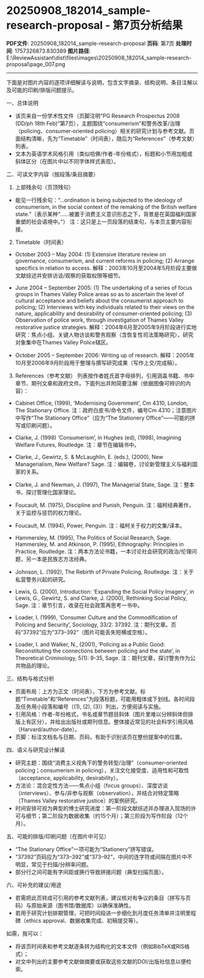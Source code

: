 # 20250908_182014_sample-research-proposal - 第7页分析结果

**PDF文件**: 20250908_182014_sample-research-proposal
**页码**: 第7页
**处理时间**: 1757326873.830389
**图片路径**: E:\ReviewAssistant\dist\files\images\20250908_182014_sample-research-proposal\page_007.png

---

下面是对图片内容的逐项详细解读与说明，包含文字摘录、结构说明、条目注解以及可能的印刷/排版问题提示。

一、总体说明
- 该页来自一份学术性文件（页脚注明“PG Research Prospectus 2008 (DD/ph 18th Feb)”第7页），主题围绕“consumerism”和警务改革/治理（policing、consumer‑oriented policing）相关的研究计划与参考文献。页面结构清晰，先为“Timetable”（时间表），随后为“References”（参考文献）列表。
- 文本为英语学术风格引用（类似哈佛/作者-年份格式），标题和小节用加粗或斜体区分（在图片中以不同字体样式表现）。

二、可读文字内容（按段落/条目摘要）
1. 上部残余句（页顶残句）
- 能见一行残余句：“…ordination is being subjected to the ideology of consumerism, in the social context of the remaking of the British welfare state.”（表示某种“……被置于消费主义意识形态之下，背景是在英国福利国家重塑的社会语境中。”）
  注：这只是上一页段落的结束句，与本页主要内容衔接。

2. Timetable（时间表）
- October 2003 – May 2004:
  (1) Extensive literature review on governance, consumerism, and current reforms in policing;
  (2) Arrange specifics in relation to access.
  解释：2003年10月至2004年5月阶段主要做文献综述并安排访谈/观察的获取权限等细节。

- June 2004 – September 2005:
  (1) The undertaking of a series of focus groups in Thames Valley Police areas so as to ascertain the level of cultural acceptance and beliefs about the consumerist approach to policing;
  (2) Interviews with key individuals related to their views on the nature, applicability and desirability of consumer-oriented policing;
  (3) Observation of police work, through investigation of Thames Valley restorative justice strategies.
  解释：2004年6月至2005年9月阶段进行实地研究：焦点小组、关键人物访谈和警务观察（含恢复性司法策略研究），研究对象集中在Thames Valley Police辖区。

- October 2005 – September 2006:
  Writing up of research.
  解释：2005年10月至2006年9月阶段用于整理与撰写研究成果（写作上交/完成稿）。

3. References（参考文献）
列表按作者姓氏首字母排列，引用涵盖书籍、书中章节、期刊文章和政府文件。下面列出并附简要注解（依据图像可辨识的内容）：

- Cabinet Office, (1999), ‘Modernising Government’, Cm 4310, London, The Stationary Office.
  注：政府白皮书/命令文件，编号Cm 4310；注意图片中写作“The Stationary Office”（应为“The Stationery Office”——可能的拼写或印刷问题）。

- Clarke, J. (1998) ‘Consumerism’, in Hughes (ed), (1998), Imagining Welfare Futures, Routledge.
  注：章节在编辑书中。

- Clarke, J., Gewirtz, S. & McLaughlin, E. (eds.), (2000), New Managerialism, New Welfare? Sage.
  注：编辑卷，讨论新管理主义与福利国家的关系。

- Clarke, J. and Newman, J. (1997), The Managerial State, Sage.
  注：整本书，探讨管理化国家理论。

- Foucault, M. (1975), Discipline and Punish, Penguin.
  注：福柯经典著作，关于监控与惩罚的权力理论。

- Foucault, M. (1994), Power, Penguin.
  注：福柯关于权力的文集/译本。

- Hammersley, M. (1995), The Politics of Social Research, Sage.
  Hammersley, M. and Atkinson, P. (1995), Ethnography: Principles in Practice, Routledge.
  注：两本方法论书籍，一本讨论社会研究的政治/伦理问题，另一本是民族志方法经典。

- Johnson, L. (1992), The Rebirth of Private Policing, Routledge.
  注：关于私营警务兴起的研究。

- Lewis, G. (2000), Introduction: ‘Expanding the Social Policy Imagery’, in Lewis, G., Gewirtz, S. and Clarke, J. (2000), Rethinking Social Policy, Sage.
  注：章节引言，收录在社会政策再思考一书中。

- Loader, I. (1999), ‘Consumer Culture and the Commodification of Policing and Security’, Sociology, 33/2: 37392.
  注：期刊文章。页码“37392”应为“373–392”（图片可能丢失短横或空格）。

- Loader, I. and Walker, N., (2001), ‘Policing as a Public Good: Reconstituting the connections between policing and the state’, in Theoretical Criminology, 5(1): 9-35, Sage.
  注：期刊文章，探讨警务作为公共物品的理论。

三、结构与格式分析
- 页面布局：上方为正文（时间表），下方为参考文献。标题“Timetable”和“References”为段落标题，可能用粗体或下划线。各时间段及任务用小段落和编号（(1), (2), (3)）列出，方便阅读与实施。
- 引用风格：作者-年份格式，书名或章节题目斜体（图片里难以分辨斜体但排版上有区分），并给出出版社或期刊信息。整体接近常见的社会科学引用风格（Harvard/author-date）。
- 页脚：标注文档名与日期、页码，有助于识别该页在整份提案中的位置。

四、语义与研究设计解读
- 研究主题：围绕“消费主义视角下的警务转型/治理”（consumer-oriented policing；consumerism in policing），关注文化接受度、适用性和可取性（acceptance, applicability, desirability）。
- 方法论：混合定性方法——焦点小组（focus groups）、深度访谈（interviews）、参与/非参与观察（observation），并结合对特定策略（Thames Valley restorative justice）的案例研究。
- 时间安排可视为典型的博士研究进度：第一阶段文献综述并办理进入现场的许可与细节；第二阶段为数据收集（约15个月）；第三阶段为写作阶段（12个月）。

五、可能的排版/印刷问题（在图片中可见）
- “The Stationary Office”一项可能为“Stationery”拼写错误。
- “37392”页码应为“373–392”或“373–92”，中间的连字符或间隔在图片中不明显，常见于扫描/分辨率问题。
- 部分行之间可能有字间距或换行导致拼接问题（典型扫描页面）。

六、可补充的建议/用途
- 若需把此页转成可引用的参考文献列表，建议核对有争议的条目（拼写与页码）与原始来源（图书馆/数据库）以确保准确性。
- 若用于研究计划排期管理，可把时间段进一步细化到月度任务清单并注明里程碑（ethics approval、数据收集完成、初稿提交等）。

如需，我可以：
- 将该页时间表和参考文献逐条转为结构化的文本文件（例如BibTeX或RIS格式）；
- 对文中列出的主要参考文献做摘要或获取这些文献的DOI/出版社信息以便检索。